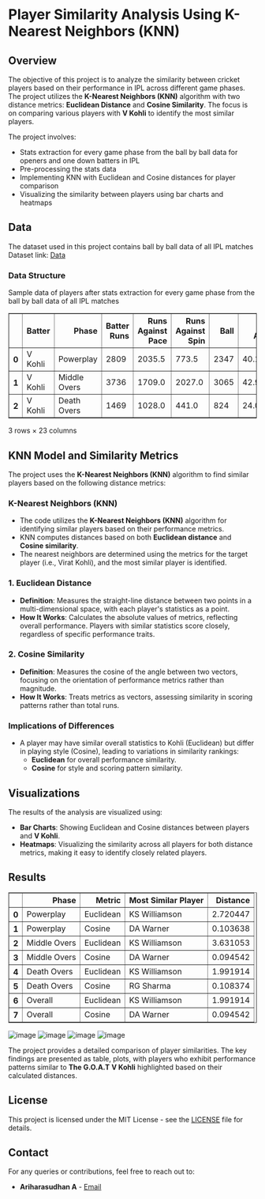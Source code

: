 # Player Similarity Analysis Using K-Nearest Neighbors (KNN)

## Overview

The objective of this project is to analyze the similarity between cricket players based on their performance in IPL across different game phases. The project utilizes the **K-Nearest Neighbors (KNN)** algorithm with two distance metrics: **Euclidean Distance** and **Cosine Similarity**. The focus is on comparing various players with **V Kohli** to identify the most similar players.

The project involves:
- Stats extraction for every game phase from the ball by ball data for openers and one down batters in IPL
- Pre-processing the stats data
- Implementing KNN with Euclidean and Cosine distances for player comparison
- Visualizing the similarity between players using bar charts and heatmaps

## Data

The dataset used in this project contains ball by ball data of all IPL matches
Dataset link: [Data](https://drive.google.com/drive/folders/12hHtnDi6Py1VMrZnVTMP8dChK0BBnBCX?usp=drive_link)

### Data Structure
Sample data of players after stats extraction for every game phase from the ball by ball data of all IPL matches
<table border="1" class="dataframe">
  <thead>
    <tr style="text-align: right;">
      <th></th>
      <th>Batter</th>
      <th>Phase</th>
      <th>Batter Runs</th>
      <th>Runs Against Pace</th>
      <th>Runs Against Spin</th>
      <th>Ball</th>
      <th>Batting Average</th>
      <th>Strike Rate</th>
      <th>Fours</th>
      <th>Sixes</th>
      <th>...</th>
      <th>Dismissals</th>
      <th>Pace Dismissals</th>
      <th>Spin Dismissals</th>
      <th>caught</th>
      <th>bowled</th>
      <th>lbw</th>
      <th>run out</th>
      <th>caught and bowled</th>
      <th>stumped</th>
      <th>Dismissal Rate</th>
    </tr>
  </thead>
  <tbody>
    <tr>
      <th>0</th>
      <td>V Kohli</td>
      <td>Powerplay</td>
      <td>2809</td>
      <td>2035.5</td>
      <td>773.5</td>
      <td>2347</td>
      <td>40.128571</td>
      <td>119.684704</td>
      <td>348</td>
      <td>68</td>
      <td>...</td>
      <td>70</td>
      <td>51.5</td>
      <td>18.5</td>
      <td>44</td>
      <td>12</td>
      <td>8</td>
      <td>5</td>
      <td>1</td>
      <td>NaN</td>
      <td>0.029825</td>
    </tr>
    <tr>
      <th>1</th>
      <td>V Kohli</td>
      <td>Middle Overs</td>
      <td>3736</td>
      <td>1709.0</td>
      <td>2027.0</td>
      <td>3065</td>
      <td>42.942529</td>
      <td>121.892333</td>
      <td>252</td>
      <td>117</td>
      <td>...</td>
      <td>87</td>
      <td>52.0</td>
      <td>35.0</td>
      <td>53</td>
      <td>18</td>
      <td>2</td>
      <td>9</td>
      <td>2</td>
      <td>3.0</td>
      <td>0.028385</td>
    </tr>
    <tr>
      <th>2</th>
      <td>V Kohli</td>
      <td>Death Overs</td>
      <td>1469</td>
      <td>1028.0</td>
      <td>441.0</td>
      <td>824</td>
      <td>24.081967</td>
      <td>178.276699</td>
      <td>108</td>
      <td>88</td>
      <td>...</td>
      <td>61</td>
      <td>48.5</td>
      <td>12.5</td>
      <td>41</td>
      <td>9</td>
      <td>2</td>
      <td>6</td>
      <td>1</td>
      <td>2.0</td>
      <td>0.074029</td>
    </tr>
  </tbody>
</table>
<p>3 rows × 23 columns</p>
</div>

## KNN Model and Similarity Metrics

The project uses the **K-Nearest Neighbors (KNN)** algorithm to find similar players based on the following distance metrics:

### K-Nearest Neighbors (KNN)
- The code utilizes the **K-Nearest Neighbors (KNN)** algorithm for identifying similar players based on their performance metrics.
- KNN computes distances based on both **Euclidean distance** and **Cosine similarity**.
- The nearest neighbors are determined using the metrics for the target player (i.e., Virat Kohli), and the most similar player is identified.

### 1. Euclidean Distance
- **Definition**: Measures the straight-line distance between two points in a multi-dimensional space, with each player's statistics as a point.
- **How It Works**: Calculates the absolute values of metrics, reflecting overall performance. Players with similar statistics score closely, regardless of specific performance traits.

### 2. Cosine Similarity
- **Definition**: Measures the cosine of the angle between two vectors, focusing on the orientation of performance metrics rather than magnitude.
- **How It Works**: Treats metrics as vectors, assessing similarity in scoring patterns rather than total runs.

### Implications of Differences
- A player may have similar overall statistics to Kohli (Euclidean) but differ in playing style (Cosine), leading to variations in similarity rankings:
    - **Euclidean** for overall performance similarity.
    - **Cosine** for style and scoring pattern similarity.

## Visualizations

The results of the analysis are visualized using:
- **Bar Charts**: Showing Euclidean and Cosine distances between players and **V Kohli**.
- **Heatmaps**: Visualizing the similarity across all players for both distance metrics, making it easy to identify closely related players.

## Results
<table border="1" class="dataframe">
  <thead>
    <tr style="text-align: right;">
      <th></th>
      <th>Phase</th>
      <th>Metric</th>
      <th>Most Similar Player</th>
      <th>Distance</th>
    </tr>
  </thead>
  <tbody>
    <tr>
      <th>0</th>
      <td>Powerplay</td>
      <td>Euclidean</td>
      <td>KS Williamson</td>
      <td>2.720447</td>
    </tr>
    <tr>
      <th>1</th>
      <td>Powerplay</td>
      <td>Cosine</td>
      <td>DA Warner</td>
      <td>0.103638</td>
    </tr>
    <tr>
      <th>2</th>
      <td>Middle Overs</td>
      <td>Euclidean</td>
      <td>KS Williamson</td>
      <td>3.631053</td>
    </tr>
    <tr>
      <th>3</th>
      <td>Middle Overs</td>
      <td>Cosine</td>
      <td>DA Warner</td>
      <td>0.094542</td>
    </tr>
    <tr>
      <th>4</th>
      <td>Death Overs</td>
      <td>Euclidean</td>
      <td>KS Williamson</td>
      <td>1.991914</td>
    </tr>
    <tr>
      <th>5</th>
      <td>Death Overs</td>
      <td>Cosine</td>
      <td>RG Sharma</td>
      <td>0.108374</td>
    </tr>
    <tr>
      <th>6</th>
      <td>Overall</td>
      <td>Euclidean</td>
      <td>KS Williamson</td>
      <td>1.991914</td>
    </tr>
    <tr>
      <th>7</th>
      <td>Overall</td>
      <td>Cosine</td>
      <td>DA Warner</td>
      <td>0.094542</td>
    </tr>
  </tbody>
</table>
</div>

![image](https://github.com/user-attachments/assets/f04c0dd9-a194-4c82-896d-e329633a850a) ![image](https://github.com/user-attachments/assets/be186ebb-215a-41f8-a5b1-2349e8121fd9)
![image](https://github.com/user-attachments/assets/d90c66d0-3b52-47b9-9007-ad47829d5f3b) ![image](https://github.com/user-attachments/assets/456a9af1-2f46-4111-a0db-ab54ff9385c3)



The project provides a detailed comparison of player similarities. The key findings are presented as table, plots, with players who exhibit performance patterns similar to **The G.O.A.T** **V Kohli** highlighted based on their calculated distances.

## License

This project is licensed under the MIT License - see the [LICENSE](LICENSE) file for details.

## Contact

For any queries or contributions, feel free to reach out to:
- **Ariharasudhan A** - [Email](mailto:ariadaikalam1234@gmail.com)
